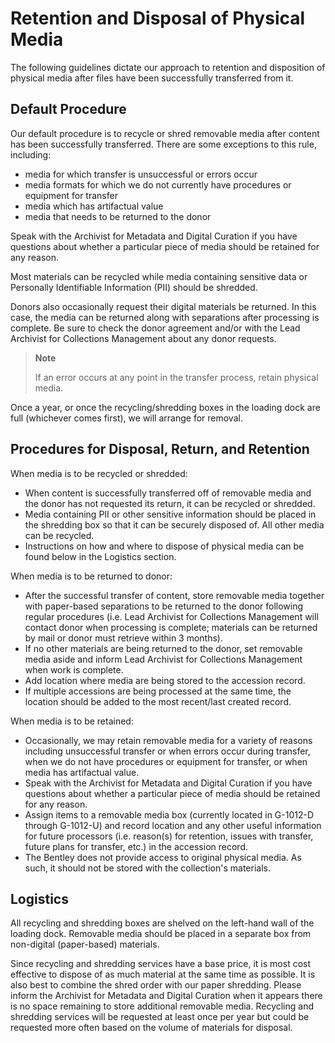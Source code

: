 # Retention and Disposal of Physical Media

The following guidelines dictate our approach to retention and disposition of physical media after files have been successfully transferred from it.

## Default Procedure

Our default procedure is to recycle or shred removable media after content has been successfully transferred. There are some exceptions to this rule, including:
- media for which transfer is unsuccessful or errors occur
- media formats for which we do not currently have procedures or equipment for transfer
- media which has artifactual value
- media that needs to be returned to the donor

Speak with the Archivist for Metadata and Digital Curation if you have questions about whether a particular piece of media should be retained for any reason.

Most materials can be recycled while media containing sensitive data or Personally Identifiable Information (PII) should be shredded.

Donors also occasionally request their digital materials be returned. In this case, the media can be returned along with separations after processing is complete. Be sure to check the donor agreement and/or with the Lead Archivist for Collections Management about any donor requests.

> **Note**
>
> If an error occurs at any point in the transfer process, retain physical media.

Once a year, or once the recycling/shredding boxes in the loading dock are full (whichever comes first), we will arrange for removal.

## Procedures for Disposal, Return, and Retention

When media is to be recycled or shredded:
- When content is successfully transferred off of removable media and the donor has not requested its return, it can be recycled or shredded.
- Media containing PII or other sensitive information should be placed in the shredding box so that it can be securely disposed of. All other media can be recycled.
- Instructions on how and where to dispose of physical media can be found below in the Logistics section.

When media is to be returned to donor:
- After the successful transfer of content, store removable media together with paper-based separations to be returned to the donor following regular procedures (i.e. Lead Archivist for Collections Management will contact donor when processing is complete; materials can be returned by mail or donor must retrieve within 3 months).
- If no other materials are being returned to the donor, set removable media aside and inform Lead Archivist for Collections Management when work is complete.
- Add location where media are being stored to the accession record.
- If multiple accessions are being processed at the same time, the location should be added to the most recent/last created record.

When media is to be retained:
- Occasionally, we may retain removable media for a variety of reasons including unsuccessful transfer or when errors occur during transfer, when we do not have procedures or equipment for transfer, or when media has artifactual value.
- Speak with the Archivist for Metadata and Digital Curation if you have questions about whether a particular piece of media should be retained for any reason.
- Assign items to a removable media box (currently located in G-1012-D through G-1012-U) and record location and any other useful information for future processors (i.e. reason(s) for retention, issues with transfer, future plans for transfer, etc.) in the accession record.
- The Bentley does not provide access to original physical media. As such, it should not be stored with the collection's materials.

## Logistics

All recycling and shredding boxes are shelved on the left-hand wall of the loading dock. Removable media should be placed in a separate box from non-digital (paper-based) materials.

Since recycling and shredding services have a base price, it is most cost effective to dispose of as much material at the same time as possible. It is also best to combine the shred order with our paper shredding. Please inform the Archivist for Metadata and Digital Curation when it appears there is no space remaining to store additional removable media. Recycling and shredding services will be requested at least once per year but could be requested more often based on the volume of materials for disposal.